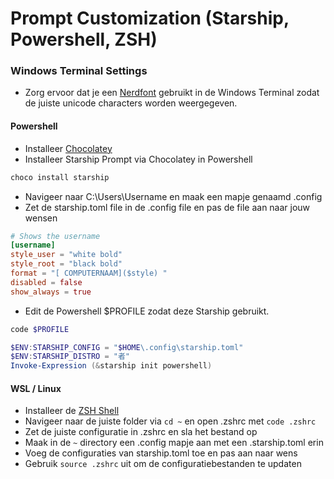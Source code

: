 # Prompt Customization (Starship, Powershell, ZSH)

### Windows Terminal Settings
- Zorg ervoor dat je een [Nerdfont](https://www.nerdfonts.com/font-downloads) gebruikt in de Windows Terminal zodat de juiste unicode characters worden weergegeven.

#### Powershell
- Installeer [Chocolatey](https://chocolatey.org/install)
- Installeer Starship Prompt via Chocolatey in Powershell
```bash
choco install starship
```
- Navigeer naar C:\Users\Username en maak een mapje genaamd .config
- Zet de starship.toml file in de .config file en pas de file aan naar jouw wensen
```toml
# Shows the username
[username]
style_user = "white bold"
style_root = "black bold"
format = "[ COMPUTERNAAM]($style) "
disabled = false
show_always = true
```
- Edit de Powershell $PROFILE zodat deze Starship gebruikt.
```bash
code $PROFILE
```
```ps1
$ENV:STARSHIP_CONFIG = "$HOME\.config\starship.toml"
$ENV:STARSHIP_DISTRO = "者"
Invoke-Expression (&starship init powershell)
```

#### WSL / Linux
- Installeer de [ZSH Shell](https://www.tecmint.com/install-zsh-in-ubuntu/)
- Navigeer naar de juiste folder via `cd ~` en open .zshrc met `code .zshrc`
- Zet de juiste configuratie in .zshrc en sla het bestand op
- Maak in de `~` directory een .config mapje aan met een .starship.toml erin
- Voeg de configuraties van starship.toml toe en pas aan naar wens
- Gebruik `source .zshrc` uit om de configuratiebestanden te updaten
